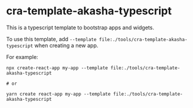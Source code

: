 # cra-template-akasha-typescript

This is a typescript template to bootstrap apps and widgets.

To use this template, add `--template file:./tools/cra-template-akasha-typescript` when creating a new app.

For example:
```
npx create-react-app my-app --template file:./tools/cra-template-akasha-typescript

# or

yarn create react-app my-app --template file:./tools/cra-template-akasha-typescript
```